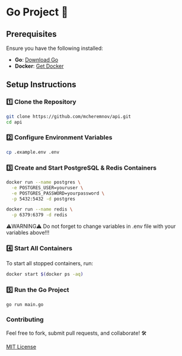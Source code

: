 # Go Project 🚀

## Prerequisites

Ensure you have the following installed:

- **Go**: [Download Go](https://go.dev/dl/)
- **Docker**: [Get Docker](https://docs.docker.com/get-docker/)

## Setup Instructions

### 1️⃣ Clone the Repository

```sh
git clone https://github.com/mcheremnov/api.git
cd api
```

### 2️⃣ Configure Environment Variables

```sh
cp .example.env .env
```

### 3️⃣ Create and Start PostgreSQL & Redis Containers

```sh
docker run --name postgres \
  -e POSTGRES_USER=youruser \
  -e POSTGRES_PASSWORD=yourpassword \
  -p 5432:5432 -d postgres

docker run --name redis \
  -p 6379:6379 -d redis

```

⚠️WARNING⚠️ Do not forget to change variables in .env file with your variables above!!!

### 4️⃣ Start All Containers

To start all stopped containers, run:

```sh
docker start $(docker ps -aq)
```

### 5️⃣ Run the Go Project

```sh
go run main.go 
```

### Contributing

Feel free to fork, submit pull requests, and collaborate! 🛠️

[MIT License](https://mit-license.org/)
